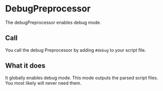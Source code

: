 # DebugPreprocessor

The debugPreprocessor enables debug mode.

## Call
You call the debug Preprocessor by adding `#debug` to your script file.

## What it does
It globally enables debug mode. This mode outputs the parsed script files.  
You most likely will never need them.